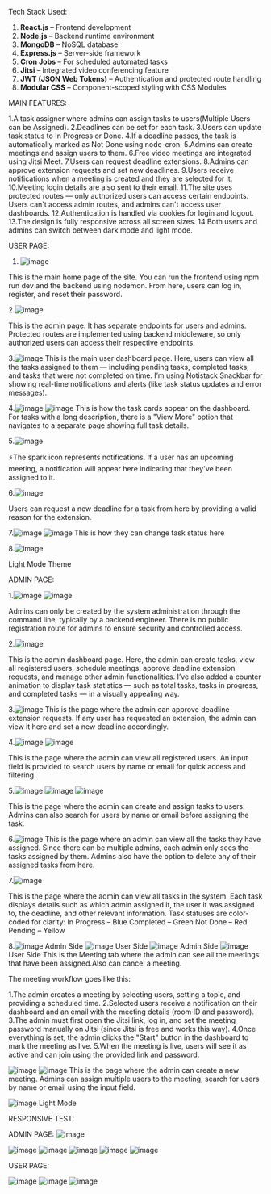  Tech Stack Used:
 
1. **React.js** – Frontend development  
2. **Node.js** – Backend runtime environment  
3. **MongoDB** – NoSQL database  
4. **Express.js** – Server-side framework  
5. **Cron Jobs** – For scheduled automated tasks  
6. **Jitsi** – Integrated video conferencing feature  
7. **JWT (JSON Web Tokens)** – Authentication and protected route handling  
8. **Modular CSS** – Component-scoped styling with CSS Modules  
 


MAIN FEATURES:


1.A task assigner where admins can assign tasks to users(Multiple Users can be Assigned).
2.Deadlines can be set for each task.
3.Users can update task status to In Progress or Done.
4.If a deadline passes, the task is automatically marked as Not Done using node-cron.
5.Admins can create meetings and assign users to them.
6.Free video meetings are integrated using Jitsi Meet.
7.Users can request deadline extensions.
8.Admins can approve extension requests and set new deadlines.
9.Users receive notifications when a meeting is created and they are selected for it.
10.Meeting login details are also sent to their email.
11.The site uses protected routes — only authorized users can access certain endpoints. Users can't access admin routes, and admins can't access user dashboards.
12.Authentication is handled via cookies for login and logout.
13.The design is fully responsive across all screen sizes.
14.Both users and admins can switch between dark mode and light mode.

USER PAGE:
1. ![image](https://github.com/user-attachments/assets/e539a01f-941b-44bb-ad8c-14788713dcfd)

This is the main home page of the site.
You can run the frontend using npm run dev and the backend using nodemon. From here, users can log in, register, and reset their password.

2.![image](https://github.com/user-attachments/assets/87672630-7e8e-4a06-bdd3-ea6d67405041)

This is the admin page. It has separate endpoints for users and admins.
Protected routes are implemented using backend middleware, so only authorized users can access their respective endpoints.

3.![image](https://github.com/user-attachments/assets/c3c37179-2a3b-4c88-88ae-ec232cb8c162)
This is the main user dashboard page.
Here, users can view all the tasks assigned to them — including pending tasks, completed tasks, and tasks that were not completed on time.
I’m using Notistack Snackbar for showing real-time notifications and alerts (like task status updates and error messages).

4.![image](https://github.com/user-attachments/assets/ddc18c13-59df-4787-9f6f-43a069d49158)
  ![image](https://github.com/user-attachments/assets/2b92bc61-0c06-4028-a125-6fbb90c34136)
This is how the task cards appear on the dashboard.
For tasks with a long description, there is a "View More" option that navigates to a separate page showing full task details.

5.![image](https://github.com/user-attachments/assets/dfb5a1e5-937a-4628-884d-dc8a04d1761e)

⚡The spark icon represents notifications.
If a user has an upcoming meeting, a notification will appear here indicating that they've been assigned to it.

6.![image](https://github.com/user-attachments/assets/42f2831b-d603-4370-b098-4c4807a57c4c)

Users can request a new deadline for a task from here by providing a valid reason for the extension.

7.![image](https://github.com/user-attachments/assets/f4170631-b85f-4a6c-9045-a015fbc68fce)
 ![image](https://github.com/user-attachments/assets/86a73df6-4008-47b3-b3d1-7d5c199c1a6a)
This is how they can change task status here

8.![image](https://github.com/user-attachments/assets/e7fdb3e9-4ae8-41bc-83d4-28bc55034343)

Light Mode Theme

ADMIN PAGE:

1.![image](https://github.com/user-attachments/assets/347f1927-9ea4-41f4-8a40-067bd00539d3)
![image](https://github.com/user-attachments/assets/f777df30-4ed3-4370-82c8-4e757cd71167)

Admins can only be created by the system administration through the command line, typically by a backend engineer.
There is no public registration route for admins to ensure security and controlled access.

2.![image](https://github.com/user-attachments/assets/c771c233-00cf-4b2c-80d7-dc2a461e65d8)

This is the admin dashboard page.
Here, the admin can create tasks, view all registered users, schedule meetings, approve deadline extension requests, and manage other admin functionalities.
I’ve also added a counter animation to display task statistics — such as total tasks, tasks in progress, and completed tasks — in a visually appealing way.

3.![image](https://github.com/user-attachments/assets/e4f618c6-0d70-41c7-a0d6-b51fb88c5e22)
This is the page where the admin can approve deadline extension requests.
If any user has requested an extension, the admin can view it here and set a new deadline accordingly.

4.![image](https://github.com/user-attachments/assets/b509f9e3-df5a-4376-8552-521fea268fb1)
![image](https://github.com/user-attachments/assets/90291396-2d8c-4d68-8a7b-d870f271043c)

This is the page where the admin can view all registered users.
An input field is provided to search users by name or email for quick access and filtering.

5.![image](https://github.com/user-attachments/assets/154dc99d-3630-417e-b64b-d178f249f36b)
![image](https://github.com/user-attachments/assets/3a956884-2fe1-48ed-addf-0fc318299976)
![image](https://github.com/user-attachments/assets/55d3cb71-baf7-4d76-8890-efc0bd02a339)

This is the page where the admin can create and assign tasks to users.
Admins can also search for users by name or email before assigning the task.

6.![image](https://github.com/user-attachments/assets/2a38042b-94cb-42c6-964e-546cc729b962)
This is the page where an admin can view all the tasks they have assigned.
Since there can be multiple admins, each admin only sees the tasks assigned by them.
Admins also have the option to delete any of their assigned tasks from here.

7.![image](https://github.com/user-attachments/assets/25c7a357-3944-4d2e-8022-2d9d8cdb6a36)

This is the page where the admin can view all tasks in the system.
Each task displays details such as which admin assigned it, the user it was assigned to, the deadline, and other relevant information.
Task statuses are color-coded for clarity:
In Progress – Blue
Completed – Green
Not Done – Red
Pending – Yellow

8.![image](https://github.com/user-attachments/assets/07596f8b-40c7-481a-be58-b6eb0fc5f823)
Admin Side
![image](https://github.com/user-attachments/assets/183874f3-913b-4c42-84c5-23ad9e7c7107)
User Side
![image](https://github.com/user-attachments/assets/ac5c673d-3e24-4224-956f-85d19e2b7ebc)
Admin Side
![image](https://github.com/user-attachments/assets/3d6beb26-7aea-4202-a0f3-32cf3536ad16)
User Side
This is the Meeting tab where the admin can see all the meetings that have been assigned.Also can cancel a meeting.

The meeting workflow goes like this:

1.The admin creates a meeting by selecting users, setting a topic, and providing a scheduled time.
2.Selected users receive a notification on their dashboard and an email with the meeting details (room ID and password).
3.The admin must first open the Jitsi link, log in, and set the meeting password manually on Jitsi (since Jitsi is free and works this way).
4.Once everything is set, the admin clicks the "Start" button in the dashboard to mark the meeting as live.
5.When the meeting is live, users will see it as active and can join using the provided link and password.

![image](https://github.com/user-attachments/assets/4cc6151b-89b8-4392-99ea-a2f21cdea795)
![image](https://github.com/user-attachments/assets/c0abc176-005b-430f-9810-77219a9f685e)
This is the page where the admin can create a new meeting.
Admins can assign multiple users to the meeting, search for users by name or email using the input field.

![image](https://github.com/user-attachments/assets/1b5442a0-5bcd-4614-b3e8-ef8ac465f7e0)
Light Mode

RESPONSIVE TEST:

ADMIN PAGE:
![image](https://github.com/user-attachments/assets/0d728a51-ed33-478d-b9da-f49ceb2b7005)

![image](https://github.com/user-attachments/assets/b1dec4a3-727c-4036-bdd6-21de471b69a3)
![image](https://github.com/user-attachments/assets/2b773a85-869f-4869-9f21-106cc0d2b821)
![image](https://github.com/user-attachments/assets/ddae6772-2d10-4f81-81ec-60c7335e5de4)
![image](https://github.com/user-attachments/assets/e777c24d-e335-4c2d-8e7f-9f7335ced0c2)
![image](https://github.com/user-attachments/assets/12307386-34e3-446f-9e9a-e69b536250a5)

USER PAGE:

![image](https://github.com/user-attachments/assets/5165b7a3-264f-493c-bc01-e25e97728c9b)
![image](https://github.com/user-attachments/assets/a28dc81f-3cb8-4db2-b571-6aed086d51a2)
![image](https://github.com/user-attachments/assets/da2e2beb-e001-4b5a-aad7-b2feb59e2e90)


























 




  






